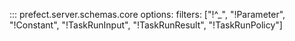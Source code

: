::: prefect.server.schemas.core
    options:
      filters: ["!^_", "!Parameter", "!Constant", "!TaskRunInput", "!TaskRunResult", "!TaskRunPolicy"]
